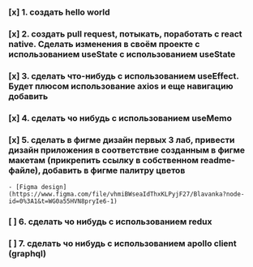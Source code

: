 ### [x] 1. создать hello world

### [x] 2. создать pull request, потыкать, поработать с react native. Сделать изменения в своём проекте с использованием useState с использованием useState

### [x] 3. сделать что-нибудь с использованием useEffect. Будет плюсом использование axios и еще навигацию добавить

### [x] 4. сделать чо нибудь с использованием useMemo

### [x] 5. сделать в фигме дизайн первых 3 лаб, привести дизайн приложения в соответствие созданным в фигме макетам (прикрепить ссылку в собственном readme-файле), добавить в фигме палитру цветов
    - [Figma design](https://www.figma.com/file/vhmiBWseaIdThxKLPyjF27/Blavanka?node-id=0%3A1&t=WG0a55HVN8pryIe6-1)
    

### [ ] 6. сделать чо нибудь с использованием redux

### [ ] 7. сделать чо нибудь с использованием apollo client (graphql)

